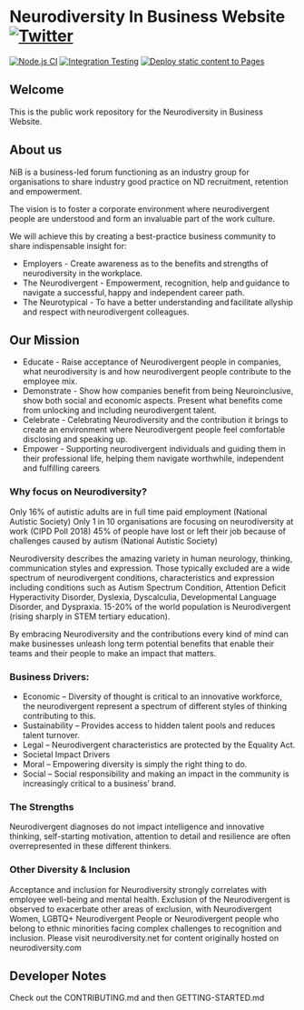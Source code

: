 # Neurodiversity In Business Website [![Twitter][1.1]][1]

[1.1]: http://i.imgur.com/tXSoThF.png "twitter icon with padding"
[1]: https://twitter.com/NDinBusiness

[![Node.js CI](https://github.com/Neurodiversity-in-Business/neurodiversity-main/actions/workflows/node.js.yml/badge.svg)](https://github.com/Neurodiversity-in-Business/neurodiversity-main/actions/workflows/node.js.yml) [![Integration Testing](https://github.com/Neurodiversity-in-Business/neurodiversity-in-business.github.io/actions/workflows/docker-build.yml/badge.svg)](https://github.com/Neurodiversity-in-Business/neurodiversity-in-business.github.io/actions/workflows/docker-build.yml) [![Deploy static content to Pages](https://github.com/Neurodiversity-in-Business/neurodiversity-in-business.github.io/actions/workflows/static.yml/badge.svg?branch=production)](https://github.com/Neurodiversity-in-Business/neurodiversity-in-business.github.io/actions/workflows/static.yml) 

## Welcome

This is the public work repository for the Neurodiversity in Business Website.

## About us

NiB is a business-led forum functioning as an industry group for organisations to share industry good practice on ND recruitment, retention and empowerment.

The vision is to foster a corporate environment where neurodivergent people are understood and form an invaluable part of the work culture.

We will achieve this by creating a best-practice business community to share indispensable insight for:

- Employers - Create awareness as to the benefits and strengths of neurodiversity in the workplace.
- The Neurodivergent - Empowerment, recognition, help and guidance to navigate a successful, happy and independent career path.​
- The Neurotypical - To have a better understanding and facilitate allyship and respect with neurodivergent colleagues.

## Our Mission

- Educate - Raise acceptance of Neurodivergent people in companies, what neurodiversity is and how neurodivergent people contribute to the employee mix.
- Demonstrate - Show how companies benefit from being Neuroinclusive, show both social and economic aspects. Present what benefits come from unlocking and including neurodivergent talent.
- Celebrate - Celebrating Neurodiversity and the contribution it brings to create an environment where Neurodivergent people feel comfortable disclosing and speaking up.
- Empower - Supporting neurodivergent individuals and guiding them in their professional life, helping them navigate worthwhile, independent and fulfilling careers

### Why focus on Neurodiversity?

Only 16% of autistic adults are in full time paid employment
(National Autistic Society)
Only 1 in 10 organisations are focusing on neurodiversity at work
(CIPD Poll 2018)
45% of people have lost or left their job because of challenges caused by autism
(National Autistic Society)

Neurodiversity describes the amazing variety in human neurology, thinking, communication styles and expression. Those typically excluded are a wide spectrum of neurodivergent conditions, characteristics and expression including conditions such as Autism Spectrum Condition, Attention Deficit Hyperactivity Disorder, Dyslexia, Dyscalculia, Developmental Language Disorder, and Dyspraxia. 15-20% of the world population is Neurodivergent (rising sharply in STEM tertiary education).

By embracing Neurodiversity and the contributions every kind of mind can make businesses unleash long term potential benefits that enable their teams and their people to make an impact that matters.

### Business Drivers:

- Economic – Diversity of thought is critical to an innovative workforce, the neurodivergent represent a spectrum of different styles of thinking contributing to this.
- Sustainability – Provides access to hidden talent pools and reduces talent turnover.
- Legal – Neurodivergent characteristics are protected by the Equality Act.
- Societal Impact Drivers
- Moral – Empowering diversity is simply the right thing to do.
- Social – Social responsibility and making an impact in the community is increasingly critical to a business’ brand.

### The Strengths

Neurodivergent diagnoses do not impact intelligence and innovative thinking, self-starting motivation, attention to detail and resilience are often overrepresented in these different thinkers.

### Other Diversity & Inclusion

Acceptance and inclusion for Neurodiversity strongly correlates with employee well-being and mental health.
Exclusion of the Neurodivergent is observed to exacerbate other areas of exclusion, with Neurodivergent Women, LGBTQ+ Neurodivergent People or Neurodivergent people who belong to ethnic minorities facing complex challenges to recognition and inclusion.
Please visit neurodiversity.net for content originally hosted on neurodiversity.com

## Developer Notes

Check out the CONTRIBUTING.md and then GETTING-STARTED.md
